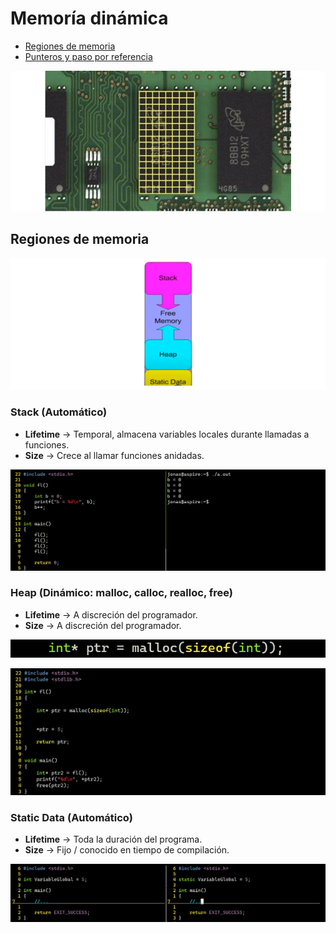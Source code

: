 # Memoría dinámica

- [Regiones de memoria](#regiones-de-memoria)
- [Punteros y paso por referencia](#punteros-y-paso-por-referencia)

![DM](/00.-Sources/Images/DM.png)

## Regiones de memoria

![RM](/00.-Sources/Images/RM.png)

### Stack (Automático)

- **Lifetime** → Temporal, almacena variables locales durante llamadas a funciones.
- **Size** → Crece al llamar funciones anidadas.

![Stack](/00.-Sources/Images/Stack.png)


### Heap (Dinámico: malloc, calloc, realloc, free)	

- **Lifetime** → A discreción del programador.
- **Size** → A discreción del programador.

![](/00.-Sources/Images/Malloc.png)

![](/00.-Sources/Images/Free.png)

### Static Data (Automático)

- **Lifetime** → Toda la duración del programa.
- **Size** → Fijo / conocido en tiempo de compilación.

![SD](/00.-Sources/Images/SD.png)
